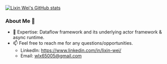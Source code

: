 [![Lixin Wei's GitHub stats](https://github-readme-stats.vercel.app/api?theme=vue&username=lixin-wei&show_icons=true&count_private=true)](https://github.com/lixin-wei)

### About Me 🌱
- 🔭 Expertise: Dataflow framework and its underlying actor framework & async runtime.
- 📫 Feel free to reach me for any questions/opportunities.
  - LinkedIn: https://www.linkedin.com/in/lixin-wei/
  - Email: wlx65005@gmail.com
<!--
**lixin-wei/lixin-wei** is a ✨ _special_ ✨ repository because its `README.md` (this file) appears on your GitHub profile.

Here are some ideas to get you started:

- 🔭 I’m currently working on ...
- 🌱 I’m currently learning ...
- 👯 I’m looking to collaborate on ...
- 🤔 I’m looking for help with ...
- 💬 Ask me about ...
- 📫 How to reach me: ...
- 😄 Pronouns: ...
- ⚡ Fun fact: ...
-->
